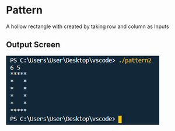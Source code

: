 # Pattern
A hollow rectangle with created by taking row and column as Inputs
## Output Screen
![](Untitled.png)
